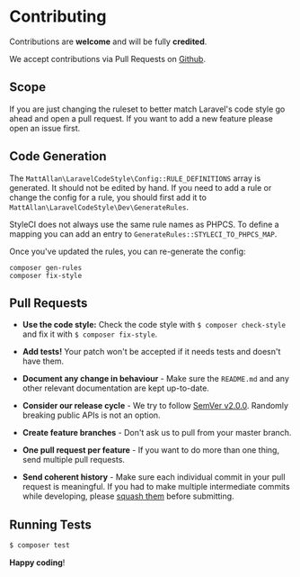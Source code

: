 # Contributing

Contributions are **welcome** and will be fully **credited**.

We accept contributions via Pull Requests on [Github](https://github.com/Jubeki/laravel-code-style).

## Scope

If you are just changing the ruleset to better match Laravel's code style go ahead and open a pull request.  If you want to add a new feature please open an issue first.

## Code Generation

The `MattAllan\LaravelCodeStyle\Config::RULE_DEFINITIONS` array is generated. It should not be edited by hand. If you need to add a rule or change the config for a rule, you should first add it to `MattAllan\LaravelCodeStyle\Dev\GenerateRules`.

StyleCI does not always use the same rule names as PHPCS. To define a mapping you can add an entry to `GenerateRules::STYLECI_TO_PHPCS_MAP`.

Once you've updated the rules, you can re-generate the config:

```
composer gen-rules
composer fix-style
```

## Pull Requests

- **Use the code style:** Check the code style with ``$ composer check-style`` and fix it with ``$ composer fix-style``.

- **Add tests!** Your patch won't be accepted if it needs tests and doesn't have them.

- **Document any change in behaviour** - Make sure the `README.md` and any other relevant documentation are kept up-to-date.

- **Consider our release cycle** - We try to follow [SemVer v2.0.0](http://semver.org/). Randomly breaking public APIs is not an option.

- **Create feature branches** - Don't ask us to pull from your master branch.

- **One pull request per feature** - If you want to do more than one thing, send multiple pull requests.

- **Send coherent history** - Make sure each individual commit in your pull request is meaningful. If you had to make multiple intermediate commits while developing, please [squash them](http://www.git-scm.com/book/en/v2/Git-Tools-Rewriting-History#Changing-Multiple-Commit-Messages) before submitting.


## Running Tests

``` bash
$ composer test
```


**Happy coding**!
